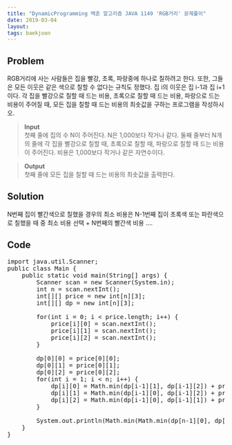 ```yaml
---
title: "DynamicProgramming 백준 알고리즘 JAVA 1149 'RGB거리' 문제풀이"
date: 2019-03-04
layout:
tags: baekjoon
---
```


## Problem
RGB거리에 사는 사람들은 집을 빨강, 초록, 파랑중에 하나로 칠하려고 한다. 또한, 그들은 모든 이웃은 같은 색으로 칠할 수 없다는 규칙도 정했다. 집 i의 이웃은 집 i-1과 집 i+1이다.
각 집을 빨강으로 칠할 때 드는 비용, 초록으로 칠할 때 드는 비용, 파랑으로 드는 비용이 주어질 때, 모든 집을 칠할 때 드는 비용의 최솟값을 구하는 프로그램을 작성하시오.

> <b>Input</b><br>
첫째 줄에 집의 수 N이 주어진다. N은 1,000보다 작거나 같다. 둘째 줄부터 N개의 줄에 각 집을 빨강으로 칠할 때, 초록으로 칠할 때, 파랑으로 칠할 때 드는 비용이 주어진다. 비용은 1,000보다 작거나 같은 자연수이다.

> <b>Output</b><br>
첫째 줄에 모든 집을 칠할 때 드는 비용의 최솟값을 출력한다.

## Solution
N번째 집이 빨간색으로 칠했을 경우의 최소 비용은 N-1번째 집이 초록색 또는 파란색으로 칠했을 때 중 최소 비용 선택 + N번째의 빨간색 비용
....


## Code
<pre>
import java.util.Scanner;
public class Main {
	public static void main(String[] args) {
		Scanner scan = new Scanner(System.in);
		int n = scan.nextInt();
		int[][] price = new int[n][3];
		int[][] dp = new int[n][3];
		
		for(int i = 0; i < price.length; i++) {
			price[i][0] = scan.nextInt();
			price[i][1] = scan.nextInt();
			price[i][2] = scan.nextInt();
		}
		
		dp[0][0] = price[0][0];
		dp[0][1] = price[0][1];
		dp[0][2] = price[0][2];
		for(int i = 1; i < n; i++) {
			dp[i][0] = Math.min(dp[i-1][1], dp[i-1][2]) + price[i][0];
			dp[i][1] = Math.min(dp[i-1][0], dp[i-1][2]) + price[i][1];
			dp[i][2] = Math.min(dp[i-1][0], dp[i-1][1]) + price[i][2];
		}
		
		System.out.println(Math.min(Math.min(dp[n-1][0], dp[n-1][1]), dp[n-1][2]));
	}
}
